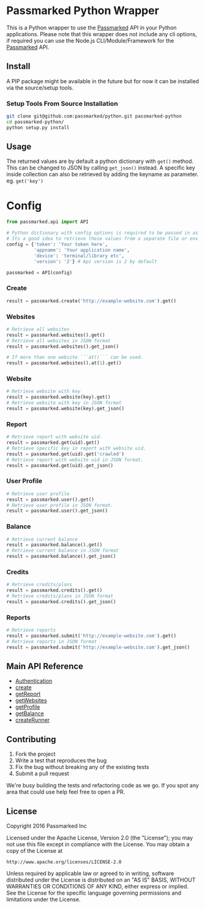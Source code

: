 
# Passmarked Python Wrapper


This is a Python wrapper to use the [Passmarked](https://passmarked.com) API in your Python applications. Please note that this wrapper does not include any cli options, if required you can use the Node.js CLI/Module/Framework for the  [Passmarked](https://github.com/passmarked/passmarked) API.

## Install

A PIP package might be available in the future but for now it can be installed via the source/setup tools.

### Setup Tools From Source Installation
```bash
git clone git@github.com:passmarked/python.git passmarked-python
cd passmarked-python/
python setup.py install
```

## Usage
The returned values are by default a python dictionary with ```get()``` method.
This can be changed to JSON by calling ```get_json()``` instead. A specific key
inside collection can also be retrieved by adding the keyname as parameter. eg. ```get('key')```

# Config
```python
from passmarked.api import API

# Python dictionary with config options is required to be passed in as main constructor parameter.
# Its a good idea to retrieve these values from a separate file or env variables.
config = {'token': 'Your token here',
          'appname': 'Your application name',
          'device': 'terminal/library etc',
          'version': '2'} # Api version is 2 by default

passmarked = API(config)
```

### Create
```python
result = passmarked.create('http://example-website.com').get()
```

### Websites
```python
# Retrieve all websites
result = passmarked.websites().get()
# Retrieve all websites in JSON format
result = passmarked.websites().get_json()

# If more than one website ```at()``` can be used.
result = passmarked.websites().at(1).get()
```

### Website
```python
# Retrieve website with key
result = passmarked.website(key).get()
# Retrieve website with key in JSON format
result = passmarked.website(key).get_json()
```

### Report
```python
# Retrieve report with website uid.
result = passmarked.get(uid).get()
# Retrieve specific key in report with website uid.
result = passmarked.get(uid).get('crawled')
# Retrieve report with website uid in JSON format.
result = passmarked.get(uid).get_json()
```

### User Profile
```python
# Retrieve user profile
result = passmarked.user().get()
# Retrieve user profile in JSON format.
result = passmarked.user().get_json()
```

### Balance
```python
# Retrieve current balance
result = passmarked.balance().get()
# Retrieve current balance in JSON format
result = passmarked.balance().get_json()
```

### Credits
```python
# Retrieve credits/plans
result = passmarked.credits().get()
# Retrieve credits/plans in JSON format
result = passmarked.credits().get_json()
```

### Reports
```python
# Retrieve reports
result = passmarked.submit('http://example-website.com').get()
# Retrieve reports in JSON format
result = passmarked.submit('http://example-website.com').get_json()
```


## Main API Reference

* [Authentication](https://github.com/passmarked/passmarked/wiki/authentication)
* [create](https://github.com/passmarked/passmarked/wiki/create)
* [getReport](https://github.com/passmarked/passmarked/wiki/report)
* [getWebsites](https://github.com/passmarked/passmarked/wiki/websites)
* [getProfile](https://github.com/passmarked/passmarked/wiki/profile)
* [getBalance](https://github.com/passmarked/passmarked/wiki/balance)
* [createRunner](https://github.com/passmarked/passmarked/wiki/runner)

## Contributing
1. Fork the project
2. Write a test that reproduces the bug
3. Fix the bug without breaking any of the existing tests
4. Submit a pull request

We're busy building the tests and refactoring code as we go. If you spot any area that could use help feel free to open a PR.

## License

Copyright 2016 Passmarked Inc

Licensed under the Apache License, Version 2.0 (the "License");
you may not use this file except in compliance with the License.
You may obtain a copy of the License at

    http://www.apache.org/licenses/LICENSE-2.0

Unless required by applicable law or agreed to in writing, software
distributed under the License is distributed on an "AS IS" BASIS,
WITHOUT WARRANTIES OR CONDITIONS OF ANY KIND, either express or implied.
See the License for the specific language governing permissions and
limitations under the License.
